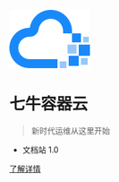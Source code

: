 <!-- _coverpage.md -->

![logo](_media/logo-blue.png)

# 七牛容器云

> 新时代运维从这里开始

- 文档站 1.0

[了解详情](introduction/product-introduction.md)